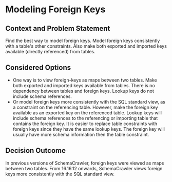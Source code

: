 # Modeling Foreign Keys

## Context and Problem Statement

Find the best way to model foreign keys. Model foreign keys consistently with a table's other constraints. Also make both exported and imported keys available (directly referenced) from tables.


## Considered Options

- One way is to view foreign-keys as maps between two tables. Make both exported and imported keys available from tables. There is no dependency between tables and foreign keys. Lookup keys do not include schema references.
- Or model foreign keys more consistently with the SQL standard view, as a constraint on the referencing table. However, make the foreign key available as an exported key on the referenced table. Lookup keys will include schema references to the referencing or importing table that contains the foreign key. It is easier to replace table constraints with foreign keys since they have the same lookup keys. The foreign key will usually have more schema information then the table constraint.


## Decision Outcome

In previous versions of SchemaCrawler, foreign keys were viewed as maps between two tables. From 16.16.12 onwards, SchemaCrawler views foreign keys more consistently with the SQL standard view.
